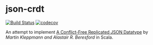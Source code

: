 # json-crdt
[![Build Status](https://travis-ci.org/fthomas/json-crdt.svg?branch=master)](https://travis-ci.org/fthomas/json-crdt)
[![codecov](https://codecov.io/gh/fthomas/json-crdt/branch/master/graph/badge.svg)](https://codecov.io/gh/fthomas/json-crdt)

An attempt to implement [A Conflict-Free Replicated JSON Datatype][paper]
by *Martin Kleppmann and Alastair R. Beresford* in Scala.

[paper]: http://arxiv.org/pdf/1608.03960v1.pdf

